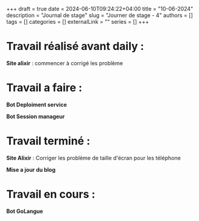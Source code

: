 +++ 
draft = true
date = 2024-06-10T09:24:22+04:00
title = "10-06-2024"
description = "Journal de stage"
slug = "Journer de stage - 4"
authors = []
tags = []
categories = []
externalLink = ""
series = []
+++


# Travail réalisé avant daily :

**Site alixir** : commencer à corrigé les problème

# Travail a faire :

**Bot Deploiment service**

**Bot Session manageur**

# Travail terminé :

**Site Alixir** : Corriger les problème de taille d'écran pour les téléphone

**Mise a jour du blog**


# Travail en cours :

**Bot GoLangue** 


